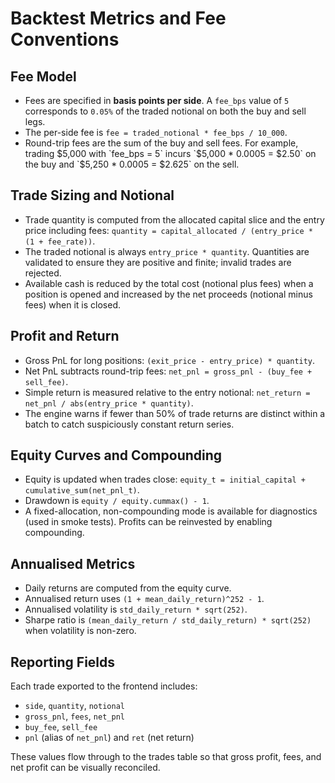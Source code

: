 # Backtest Metrics and Fee Conventions

## Fee Model

- Fees are specified in **basis points per side**. A `fee_bps` value of `5` corresponds to `0.05%` of the traded notional on both the buy and sell legs.
- The per-side fee is `fee = traded_notional * fee_bps / 10_000`.
- Round-trip fees are the sum of the buy and sell fees. For example, trading $5,000 with `fee_bps = 5` incurs `$5,000 * 0.0005 = $2.50` on the buy and `$5,250 * 0.0005 = $2.625` on the sell.

## Trade Sizing and Notional

- Trade quantity is computed from the allocated capital slice and the entry price including fees: `quantity = capital_allocated / (entry_price * (1 + fee_rate))`.
- The traded notional is always `entry_price * quantity`. Quantities are validated to ensure they are positive and finite; invalid trades are rejected.
- Available cash is reduced by the total cost (notional plus fees) when a position is opened and increased by the net proceeds (notional minus fees) when it is closed.

## Profit and Return

- Gross PnL for long positions: `(exit_price - entry_price) * quantity`.
- Net PnL subtracts round-trip fees: `net_pnl = gross_pnl - (buy_fee + sell_fee)`.
- Simple return is measured relative to the entry notional: `net_return = net_pnl / abs(entry_price * quantity)`.
- The engine warns if fewer than 50% of trade returns are distinct within a batch to catch suspiciously constant return series.

## Equity Curves and Compounding

- Equity is updated when trades close: `equity_t = initial_capital + cumulative_sum(net_pnl_t)`.
- Drawdown is `equity / equity.cummax() - 1`.
- A fixed-allocation, non-compounding mode is available for diagnostics (used in smoke tests). Profits can be reinvested by enabling compounding.

## Annualised Metrics

- Daily returns are computed from the equity curve.
- Annualised return uses `(1 + mean_daily_return)^252 - 1`.
- Annualised volatility is `std_daily_return * sqrt(252)`.
- Sharpe ratio is `(mean_daily_return / std_daily_return) * sqrt(252)` when volatility is non-zero.

## Reporting Fields

Each trade exported to the frontend includes:

- `side`, `quantity`, `notional`
- `gross_pnl`, `fees`, `net_pnl`
- `buy_fee`, `sell_fee`
- `pnl` (alias of `net_pnl`) and `ret` (net return)

These values flow through to the trades table so that gross profit, fees, and net profit can be visually reconciled.
